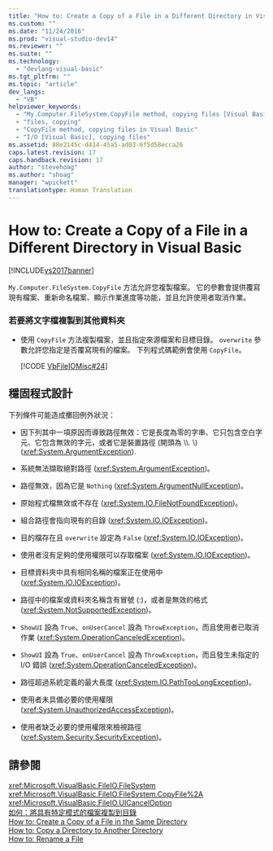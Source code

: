 ```yaml
---
title: "How to: Create a Copy of a File in a Different Directory in Visual Basic | Microsoft Docs"
ms.custom: ""
ms.date: "11/24/2016"
ms.prod: "visual-studio-dev14"
ms.reviewer: ""
ms.suite: ""
ms.technology: 
  - "devlang-visual-basic"
ms.tgt_pltfrm: ""
ms.topic: "article"
dev_langs: 
  - "VB"
helpviewer_keywords: 
  - "My.Computer.FileSystem.CopyFile method, copying files [Visual Basic]"
  - "files, copying"
  - "CopyFile method, copying files in Visual Basic"
  - "I/O [Visual Basic], copying files"
ms.assetid: 88e2145c-d414-45a5-ad03-6f5d58ecca26
caps.latest.revision: 17
caps.handback.revision: 17
author: "stevehoag"
ms.author: "shoag"
manager: "wpickett"
translationtype: Human Translation
---
```

# How to: Create a Copy of a File in a Different Directory in Visual Basic
[!INCLUDE[vs2017banner](../../../../csharp/includes/vs2017banner.md)]

`My.Computer.FileSystem.CopyFile` 方法允許您複製檔案。  它的參數會提供覆寫現有檔案、重新命名檔案、顯示作業進度等功能，並且允許使用者取消作業。  
  
### 若要將文字檔複製到其他資料夾  
  
-   使用 `CopyFile` 方法複製檔案，並且指定來源檔案和目標目錄。  `overwrite` 參數允許您指定是否覆寫現有的檔案。  下列程式碼範例會使用 `CopyFile`。  
  
     [!CODE [VbFileIOMisc#24](../CodeSnippet/VS_Snippets_VBCSharp/VbFileIOMisc#24)]  
  
## 穩固程式設計  
 下列條件可能造成擲回例外狀況：  
  
-   因下列其中一項原因而導致路徑無效：它是長度為零的字串、它只包含空白字元、它包含無效的字元，或者它是裝置路徑 \(開頭為 \\\\.  \\\) \(<xref:System.ArgumentException>\).  
  
-   系統無法擷取絕對路徑 \(<xref:System.ArgumentException>\)。  
  
-   路徑無效，因為它是 `Nothing` \(<xref:System.ArgumentNullException>\)。  
  
-   原始程式檔無效或不存在 \(<xref:System.IO.FileNotFoundException>\)。  
  
-   組合路徑會指向現有的目錄 \(<xref:System.IO.IOException>\)。  
  
-   目的檔存在且 `overwrite` 設定為 `False` \(<xref:System.IO.IOException>\)。  
  
-   使用者沒有足夠的使用權限可以存取檔案 \(<xref:System.IO.IOException>\)。  
  
-   目標資料夾中具有相同名稱的檔案正在使用中 \(<xref:System.IO.IOException>\)。  
  
-   路徑中的檔案或資料夾名稱含有冒號 \(:\)，或者是無效的格式 \(<xref:System.NotSupportedException>\)。  
  
-   `ShowUI` 設為 `True`、`onUserCancel` 設為 `ThrowException`，而且使用者已取消作業 \(<xref:System.OperationCanceledException>\)。  
  
-   `ShowUI` 設為 `True`、`onUserCancel` 設為 `ThrowException`，而且發生未指定的 I\/O 錯誤 \(<xref:System.OperationCanceledException>\)。  
  
-   路徑超過系統定義的最大長度 \(<xref:System.IO.PathTooLongException>\)。  
  
-   使用者未具備必要的使用權限 \(<xref:System.UnauthorizedAccessException>\)。  
  
-   使用者缺乏必要的使用權限來檢視路徑 \(<xref:System.Security.SecurityException>\)。  
  
## 請參閱  
 <xref:Microsoft.VisualBasic.FileIO.FileSystem>   
 <xref:Microsoft.VisualBasic.FileIO.FileSystem.CopyFile%2A>   
 <xref:Microsoft.VisualBasic.FileIO.UICancelOption>   
 [如何：將具有特定模式的檔案複製到目錄](../../../../visual-basic/developing-apps/programming/drives-directories-files/how-to-copy-files-with-a-specific-pattern-to-a-directory.md)   
 [How to: Create a Copy of a File in the Same Directory](../../../../visual-basic/developing-apps/programming/drives-directories-files/how-to-create-a-copy-of-a-file-in-the-same-directory.md)   
 [How to: Copy a Directory to Another Directory](../../../../visual-basic/developing-apps/programming/drives-directories-files/how-to-copy-a-directory-to-another-directory.md)   
 [How to: Rename a File](../../../../visual-basic/developing-apps/programming/drives-directories-files/how-to-rename-a-file.md)
